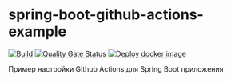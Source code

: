 # spring-boot-github-actions-example
[![Build](https://github.com/Mark1708/spring-boot-github-actions-example/actions/workflows/build.yml/badge.svg)](https://github.com/Mark1708/spring-boot-github-actions-example/actions/workflows/build.yml)
[![Quality Gate Status](https://sonarcloud.io/api/project_badges/measure?project=Mark1708_spring-boot-github-actions-example&metric=alert_status)](https://sonarcloud.io/summary/new_code?id=Mark1708_spring-boot-github-actions-example)
[![Deploy docker image](https://github.com/Mark1708/spring-boot-github-actions-example/actions/workflows/deploy.yml/badge.svg)](https://github.com/Mark1708/spring-boot-github-actions-example/actions/workflows/deploy.yml)

Пример настройки Github Actions для Spring Boot приложения
